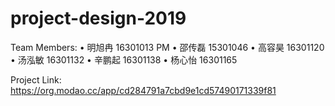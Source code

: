 # project-design-2019

Team Members:
• 明旭冉 16301013 PM
•	邵传磊 15301046
•	高容昊 16301120
•	汤泓敏 16301132
•	辛鹏起 16301138
•	杨心怡 16301165

Project Link:
https://org.modao.cc/app/cd284791a7cbd9e1cd57490171339f81
